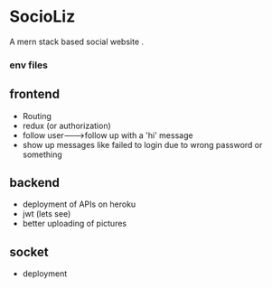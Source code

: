 # SocioLiz
A mern stack based social website .

### env files

## frontend

- Routing
- redux (or authorization)
- follow user--->follow up with a 'hi' message
- show up messages like failed to login due to wrong password or something

## backend

- deployment of APIs on heroku
- jwt (lets see)
- better uploading of pictures

## socket

- deployment
